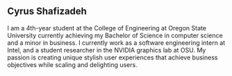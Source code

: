## Cyrus Shafizadeh

I am a 4th-year student at the College of Engineering at Oregon State University currently achieving my Bachelor of Science in computer science and a minor in business. I currently work as a software engineering intern at Intel, and a student researcher in the NVIDIA graphics lab at OSU. My passion is creating unique stylish user experiences that achieve business objectives while scaling and delighting users.
<!--
**cshafizadeh/cshafizadeh** is a ✨ _special_ ✨ repository because its `README.md` (this file) appears on your GitHub profile.

Here are some ideas to get you started:

- 🔭 I’m currently working on ...
- 🌱 I’m currently learning ...
- 👯 I’m looking to collaborate on ...
- 🤔 I’m looking for help with ...
- 💬 Ask me about ...
- 📫 How to reach me: ...
- 😄 Pronouns: ...
- ⚡ Fun fact: ...
-->
